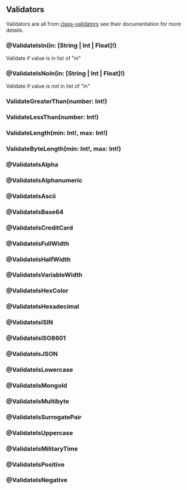 ## Validators

Validators are all from [class-validators](https://github.com/typestack/class-validator#manual-validation) see their documentation for more details.

### @ValidateIsIn(in: [String | Int | Float]!)

Validate if value is in list of "in"

### @ValidateIsNoIn(in: [String | Int | Float]!)

Validate if value is not in list of "in"

### ValidateGreaterThan(number: Int!)

### ValidateLessThan(number: Int!)

### ValidateLength(min: Int!, max: Int!)

### ValidateByteLength(min: Int!, max: Int!)

### @ValidateIsAlpha

### @ValidateIsAlphanumeric

### @ValidateIsAscii

### @ValidateIsBase64

### @ValidateIsCreditCard

### @ValidateIsFullWidth

### @ValidateIsHalfWidth

### @ValidateIsVariableWidth

### @ValidateIsHexColor

### @ValidateIsHexadecimal

### @ValidateIsISIN

### @ValidateIsISO8601

### @ValidateIsJSON

### @ValidateIsLowercase

### @ValidateIsMongoId

### @ValidateIsMultibyte

### @ValidateIsSurrogatePair

### @ValidateIsUppercase

### @ValidateIsMilitaryTime

### @ValidateIsPositive

### @ValidateIsNegative
